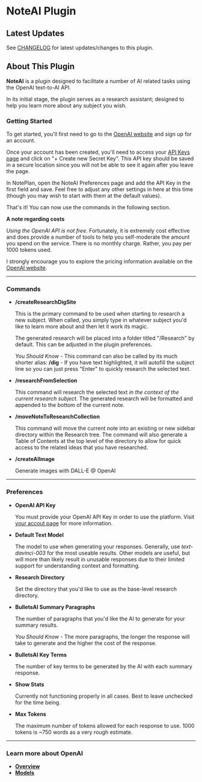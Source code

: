 # NoteAI Plugin

## Latest Updates

See [CHANGELOG](https://github.com/NotePlan/plugins/blob/main/scrollpointclick.AI/CHANGELOG.md) for latest updates/changes to this plugin.

## About This Plugin 

**NoteAI** is a plugin designed to facilitate a number of AI related tasks using the OpenAI text-to-AI API.

In its initial stage, the plugin serves as a research assistant; designed to help you learn more about any subject you wish. 

### Getting Started
To get started, you'll first need to go to the [OpenAI website](https://openai.com/api/) and sign up for an account.

Once your account has been created, you'll need to access your [API Keys page](https://beta.openai.com/account/api-keys) and click on "+ Create new Secret Key". This API key should be saved in a secure location since you will not be able to see it again after you leave the page. 

In NotePlan, open the NoteAI Preferences page and add the API Key in the first field and save. Feel free to adjust any other settings in here at this time (though you may wish to start with them at the default values).

That's it! You can now use the commands in the following section.

**A note regarding costs**

*Using the OpenAI API is not free.* Fortunately, it is extremely cost effective and does provide a number of tools to help you self-moderate the amount you spend on the service. There is no monthly charge. Rather, you pay per 1000 tokens used. 

I strongly encourage you to explore the pricing information available on the [OpenAI website](https://openai.com/api/pricing/).

---

### Commands
- **/createResearchDigSite**

    This is the primary command to be used when starting to research a new subject. When called, you simply type in whatever subject you'd like to learn more about and then let it work its magic.

    The generated research will be placed into a folder titled "/Research" by default. This can be adjusted in the plugin preferences.

    *You Should Know*
        - This command can also be called by its much shorter alias: **/dig**
        - If you have text highlighted, it will autofill the subject line so you can just press "Enter" to quickly research the selected text.

- **/researchFromSelection**

    This command will research the selected text *in the context of the current research subject.* The generated research will be formatted and appended to the bottom of the current note.

- **/moveNoteToResearchCollection**

    This command will move the current note into an existing or new sidebar directory within the Research tree. The command will also generate a Table of Contents at the top level of the directory to allow for quick access to the related ideas that you have researched.

- **/createAIImage**

    Generate images with DALL-E @ OpenAI

    
---

### Preferences
- **OpenAI API Key**

    You must provide your OpenAI API Key in order to use the platform.
    Visit [your accout page](https://beta.openai.com/account/api-keys) for more information.

- **Default Text Model**

    The model to use when generating your responses. Generally, use *text-davinci-003* for the most useable results. Other models are useful, but will more than likely result in unusable responses due to their limited support for understanding context and formatting.

- **Research Directory**

    Set the directory that you'd like to use as the base-level research directory.

- **BulletsAI Summary Paragraphs**

    The number of paragraphs that you'd like the AI to generate for your summary results. 

    *You Should Know*
        - The more paragraphs, the longer the response will take to generate and the higher the cost of the response.

- **BulletsAI Key Terms**

    The number of key terms to be generated by the AI with each summary response.

- **Show Stats**

    Currently not functioning properly in all cases. Best to leave unchecked for the time being.

- **Max Tokens**

    The maximum number of tokens allowed for each response to use. 1000 tokens is ~750 words as a very rough estimate.

---
### Learn more about OpenAI
- **[Overview](https://beta.openai.com/docs/introduction/overview)**
- **[Models](https://beta.openai.com/docs/models)**
